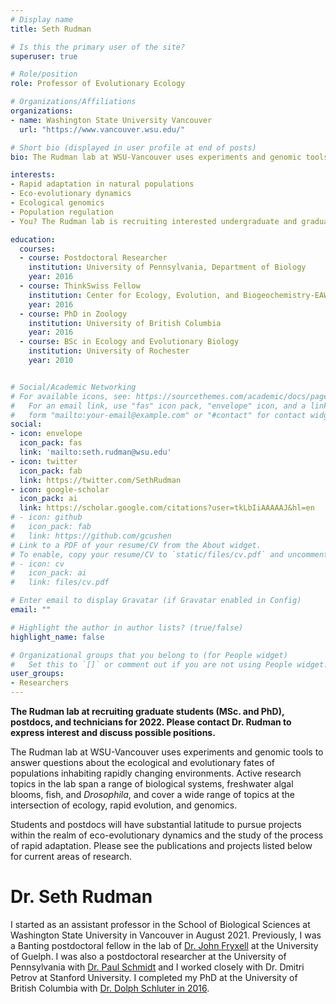 ```yaml
---
# Display name
title: Seth Rudman

# Is this the primary user of the site?
superuser: true

# Role/position
role: Professor of Evolutionary Ecology

# Organizations/Affiliations
organizations:
- name: Washington State University Vancouver
  url: "https://www.vancouver.wsu.edu/"

# Short bio (displayed in user profile at end of posts)
bio: The Rudman lab at WSU-Vancouver uses experiments and genomic tools to answer questions about the ecological and evolutionary fates of populations inhabiting rapidly changing environments.

interests:
- Rapid adaptation in natural populations
- Eco-evolutionary dynamics
- Ecological genomics
- Population regulation
- You? The Rudman lab is recruiting interested undergraduate and graduate students. Interested students should contact Dr. Rudman

education:
  courses:
  - course: Postdoctoral Researcher
    institution: University of Pennsylvania, Department of Biology
    year: 2016
  - course: ThinkSwiss Fellow
    institution: Center for Ecology, Evolution, and Biogeochemistry-EAWAG
    year: 2016
  - course: PhD in Zoology
    institution: University of British Columbia
    year: 2016
  - course: BSc in Ecology and Evolutionary Biology
    institution: University of Rochester
    year: 2010


# Social/Academic Networking
# For available icons, see: https://sourcethemes.com/academic/docs/page-builder/#icons
#   For an email link, use "fas" icon pack, "envelope" icon, and a link in the
#   form "mailto:your-email@example.com" or "#contact" for contact widget.
social:
- icon: envelope
  icon_pack: fas
  link: 'mailto:seth.rudman@wsu.edu'
- icon: twitter
  icon_pack: fab
  link: https://twitter.com/SethRudman
- icon: google-scholar
  icon_pack: ai
  link: https://scholar.google.com/citations?user=tkLbIiAAAAAJ&hl=en
# - icon: github
#   icon_pack: fab
#   link: https://github.com/gcushen
# Link to a PDF of your resume/CV from the About widget.
# To enable, copy your resume/CV to `static/files/cv.pdf` and uncomment the lines below.
# - icon: cv
#   icon_pack: ai
#   link: files/cv.pdf

# Enter email to display Gravatar (if Gravatar enabled in Config)
email: ""

# Highlight the author in author lists? (true/false)
highlight_name: false

# Organizational groups that you belong to (for People widget)
#   Set this to `[]` or comment out if you are not using People widget.
user_groups:
- Researchers
---
```


**The Rudman lab at recruiting graduate students (MSc. and PhD), postdocs, and technicians for 2022. Please contact Dr. Rudman to express interest and discuss possible positions.**

The Rudman lab at WSU-Vancouver uses experiments and genomic tools to answer questions about the ecological and evolutionary fates of populations inhabiting rapidly changing environments. Active research topics in the lab span a range of biological systems, freshwater algal blooms, fish, and *Drosophila*, and cover a wide range of topics at the intersection of ecology, rapid evolution, and genomics.

Students and postdocs will have substantial latitude to pursue projects within the realm of eco-evolutionary dynamics and the study of the process of rapid adaptation. Please see the publications and projects listed below for current areas of research.



# Dr. Seth Rudman

I started as an assistant professor in the School of Biological Sciences at Washington State University in Vancouver in August 2021. Previously, I was a Banting postdoctoral fellow in the lab of [Dr. John Fryxell](https://www.fryxell-lab.com/thefryxelllab) at the University of Guelph. I was also a postdoctoral researcher at the University of Pennsylvania with [Dr. Paul Schmidt](http://web.sas.upenn.edu/paul-schmidt-lab/) and I worked closely with Dr. Dmitri Petrov at Stanford University. I completed my PhD at the University of British Columbia with [Dr. Dolph Schluter in 2016](https://www.zoology.ubc.ca/~schluter/wordpress/).
 



